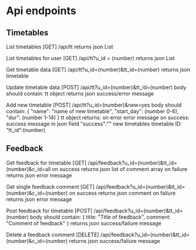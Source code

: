 # Api endpoints

## Timetables
List timetables
[GET] /api/tt
returns json List

List timetables for  user
[GET] /api/tt?u_id = (number)
returns json List

Get timetable data
[GET] /api/tt?u_id=(number)&tt_id=(number)
returns json timetable

Update timetable data
[POST] /api/tt?u_id=(number)&tt_id=(number)
body should contain:
tt object
returns json success/error message

Add new timetable
[POST] /api/tt?u_id=(number)&new=yes
body should contain:
{
"name": "name of new timetable",
"start_day": (number 0-6),
"dur": (number 1-14)
}
tt object
returns:
on error
error message
on success:
success message in json field "success":""
new timetables timetable ID: "tt_id":(number)


## Feedback
Get feedback for timetable
[GET] /api/feedback?u_id=(number)&tt_id=(number)&c_id=all
on success
returns json list of comment array
on failure
returns json error message

Get single feedback comment
[GET] /api/feedback?u_id=(number)&tt_id=(number)&c_id=(number)
on success
returns json comment 
on failure
returns json error message


Post feedback for timetable
[POST] /api/feedback?u_id=(number)&tt_id=(number)
body should contain:
{
    title: "Title of feedback",
    comment: "Comment of feedback"
}
returns json success/failure message

Delete a feedback comment
[DELETE] /api/feedback?u_id=(number)&tt_id=(number)&c_id=(number)
returns json success/failure message